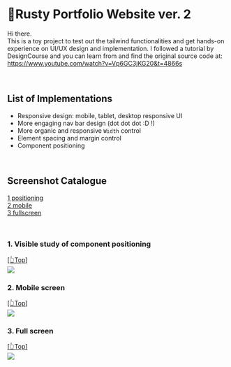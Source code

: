# <span id="top">🦀Rusty Portfolio Website ver. 2</span>

Hi there.  
This is a toy project to test out the tailwind functionalities and get hands-on experience on UI/UX design and implementation. I followed a tutorial by DesignCourse and you can learn from and find the original source code at: https://www.youtube.com/watch?v=Vp6GC3jKG20&t=4866s

<br>

## List of Implementations
- Responsive design: mobile, tablet, desktop responsive UI
- More engaging nav bar design (dot dot dot :D !)
- More organic and responsive `Width` control
- Element spacing and margin control 
- Component positioning

<br>

## Screenshot Catalogue
[1 positioning](#positioning)  
[2 mobile](#mobile)  
[3 fullscreen](#fullscreen)  

<br>

### <span id="positioning">1. Visible study of component positioning</span>  
[[👆Top]](#top)  
<img src="https://github.com/RustyLobster/rusty-portfolio02/blob/main/screenshots/0index-border.png" >

### <span id="mobile">2. Mobile screen</span>  
[[👆Top]](#top)  
<img src="https://github.com/RustyLobster/rusty-portfolio02/blob/main/screenshots/1moibile.png" >

### <span id="fullscreen">3. Full screen</span>  
[[👆Top]](#top)  
<img src="https://github.com/RustyLobster/rusty-portfolio02/blob/main/screenshots/4fullsize.png" >
